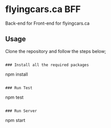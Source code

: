 # flyingcars.ca BFF
Back-end for Front-end for flyingcars.ca

## Usage
Clone the repository and follow the steps below;
```

### Install all the required packages

```
npm install
```

### Run Test

```
npm test
```

### Run Server

```
npm start

